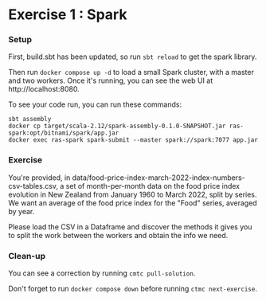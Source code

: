 # Exercise 1 : Spark

### Setup

First, build.sbt has been updated, so run `sbt reload` to get the spark library.

Then run `docker compose up -d` to load a small Spark cluster, with a master and two workers.
Once it's running, you can see the web UI at http://localhost:8080.

To see your code run, you can run these commands:

    sbt assembly
    docker cp target/scala-2.12/spark-assembly-0.1.0-SNAPSHOT.jar ras-spark:opt/bitnami/spark/app.jar
    docker exec ras-spark spark-submit --master spark://spark:7077 app.jar
    
### Exercise

You're provided, in data/food-price-index-march-2022-index-numbers-csv-tables.csv, a set of month-per-month data on the food price index evolution in New Zealand from January 1960 to March 2022, split by series. We want an average of the food price index for the "Food" series, averaged by year.

Please load the CSV in a Dataframe and discover the methods it gives you to split the work between the workers and obtain the info we need.

### Clean-up

You can see a correction by running `cmtc pull-solution`.

Don't forget to run `docker compose down` before running `ctmc next-exercise`.